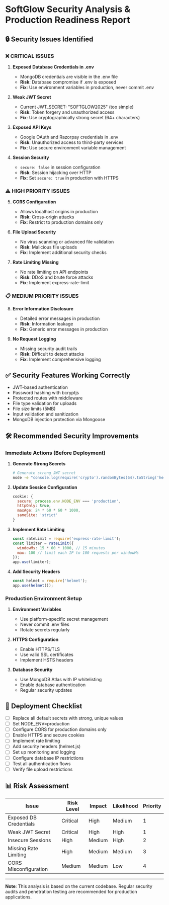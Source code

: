 # SoftGlow Security Analysis & Production Readiness Report

## 🔒 Security Issues Identified

### ❌ CRITICAL ISSUES

1. **Exposed Database Credentials in .env**
   - MongoDB credentials are visible in the .env file
   - **Risk**: Database compromise if .env is exposed
   - **Fix**: Use environment variables in production, never commit .env

2. **Weak JWT Secret**
   - Current JWT_SECRET: "SOFTGLOW2025" (too simple)
   - **Risk**: Token forgery and unauthorized access
   - **Fix**: Use cryptographically strong secret (64+ characters)

3. **Exposed API Keys**
   - Google OAuth and Razorpay credentials in .env
   - **Risk**: Unauthorized access to third-party services
   - **Fix**: Use secure environment variable management

4. **Session Security**
   - `secure: false` in session configuration
   - **Risk**: Session hijacking over HTTP
   - **Fix**: Set `secure: true` in production with HTTPS

### ⚠️ HIGH PRIORITY ISSUES

5. **CORS Configuration**
   - Allows localhost origins in production
   - **Risk**: Cross-origin attacks
   - **Fix**: Restrict to production domains only

6. **File Upload Security**
   - No virus scanning or advanced file validation
   - **Risk**: Malicious file uploads
   - **Fix**: Implement additional security checks

7. **Rate Limiting Missing**
   - No rate limiting on API endpoints
   - **Risk**: DDoS and brute force attacks
   - **Fix**: Implement express-rate-limit

### 📋 MEDIUM PRIORITY ISSUES

8. **Error Information Disclosure**
   - Detailed error messages in production
   - **Risk**: Information leakage
   - **Fix**: Generic error messages in production

9. **No Request Logging**
   - Missing security audit trails
   - **Risk**: Difficult to detect attacks
   - **Fix**: Implement comprehensive logging

## ✅ Security Features Working Correctly

- JWT-based authentication
- Password hashing with bcryptjs
- Protected routes with middleware
- File type validation for uploads
- File size limits (5MB)
- Input validation and sanitization
- MongoDB injection protection via Mongoose

## 🛠️ Recommended Security Improvements

### Immediate Actions (Before Deployment)

1. **Generate Strong Secrets**
   ```bash
   # Generate strong JWT secret
   node -e "console.log(require('crypto').randomBytes(64).toString('hex'))"
   ```

2. **Update Session Configuration**
   ```javascript
   cookie: {
     secure: process.env.NODE_ENV === 'production',
     httpOnly: true,
     maxAge: 24 * 60 * 60 * 1000,
     sameSite: 'strict'
   }
   ```

3. **Implement Rate Limiting**
   ```javascript
   const rateLimit = require('express-rate-limit');
   const limiter = rateLimit({
     windowMs: 15 * 60 * 1000, // 15 minutes
     max: 100 // limit each IP to 100 requests per windowMs
   });
   app.use(limiter);
   ```

4. **Add Security Headers**
   ```javascript
   const helmet = require('helmet');
   app.use(helmet());
   ```

### Production Environment Setup

1. **Environment Variables**
   - Use platform-specific secret management
   - Never commit .env files
   - Rotate secrets regularly

2. **HTTPS Configuration**
   - Enable HTTPS/TLS
   - Use valid SSL certificates
   - Implement HSTS headers

3. **Database Security**
   - Use MongoDB Atlas with IP whitelisting
   - Enable database authentication
   - Regular security updates

## 🚀 Deployment Checklist

- [ ] Replace all default secrets with strong, unique values
- [ ] Set NODE_ENV=production
- [ ] Configure CORS for production domains only
- [ ] Enable HTTPS and secure cookies
- [ ] Implement rate limiting
- [ ] Add security headers (helmet.js)
- [ ] Set up monitoring and logging
- [ ] Configure database IP restrictions
- [ ] Test all authentication flows
- [ ] Verify file upload restrictions

## 📊 Risk Assessment

| Issue | Risk Level | Impact | Likelihood | Priority |
|-------|------------|--------|------------|----------|
| Exposed DB Credentials | Critical | High | Medium | 1 |
| Weak JWT Secret | Critical | High | High | 1 |
| Insecure Sessions | High | Medium | High | 2 |
| Missing Rate Limiting | High | Medium | Medium | 3 |
| CORS Misconfiguration | Medium | Medium | Low | 4 |

---

**Note**: This analysis is based on the current codebase. Regular security audits and penetration testing are recommended for production applications.